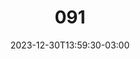 ---
title: "091"
date: 2023-12-30T13:59:30-03:00
draft: false
autorias: ["Guilherme Vieira"]
plataformas: ["p5•js"]
descricao: "No primeiro valor da contagem desenha alguma dessas possibilidades: quadrado, xis ou cruz. A cada novo valor da contagem escolhe quatro pontos mais distantes do centro a partir dos elementos desenhados anteriormente. Desenha nesses 4 pontos novos elementos. Caso o desenho se aproxime da borda, retorna ao centro. A cada valor o traço também fica mais espesso."
autorias_url: ["https://guilhermevieira.info"]
url: "/formas/091"
---